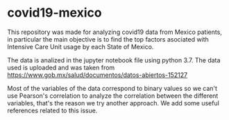 # covid19-mexico

This repository was made for analyzing covid19 data from Mexico patients, in particular the main objective 
is to find the top factors asociated with Intensive Care Unit usage by each State of Mexico. 

The data is analized in the jupyter notebook file using python 3.7. The data used is uploaded and was taken
from https://www.gob.mx/salud/documentos/datos-abiertos-152127

Most of the variables of the data correspond to binary values so we can't use Pearson's correlation to 
analyze the correlation between the different variables, that's the reason we try another approach. 
We add some useful references related to this issue.

